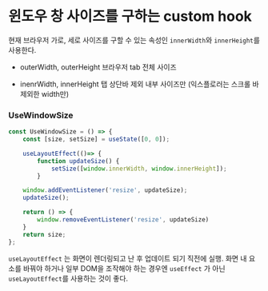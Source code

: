 # 윈도우 창 사이즈를 구하는 custom hook

현재 브라우저 가로, 세로 사이즈를 구할 수 있는 속성인 `innerWidth`와 `innerHeight`를 사용한다.

- outerWidth, outerHeight
	브라우저 tab 전체 사이즈
	
- inenrWidth, innerHeight
	탭 상단바 제외 내부 사이즈만 (익스플로러는 스크롤 바 제외한 width만)

### UseWindowSize

```js
const UseWindowSize = () => {
	const [size, setSize] = useState([0, 0]);

	useLayoutEffect(()=> { 
		function updateSize() {
			setSize([window.innerWidth, window.innerHeight]);	
		}

	window.addEventListener('resize', updateSize);
	updateSize();

	return () => {
		window.removeEventListener('resize', updateSize)
	}
	return size;		
};
```

`useLayoutEffect` 는 화면이 렌더링되고 난 후 업데이트 되기 직전에 실행. 화면 내 요소를 바꿔야 하거나 일부 DOM을 조작해야 하는 경우엔 `useEffect` 가 아닌 `useLayoutEffect`를 사용하는 것이 좋다.
